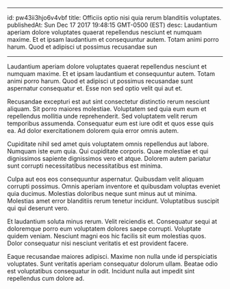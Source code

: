 
---
id: pw43ii3hjo6v4vbf
title: Officiis optio nisi quia rerum blanditiis voluptates.
publishedAt: Sun Dec 17 2017 19:48:15 GMT-0500 (EST)
desc: Laudantium aperiam dolore voluptates quaerat repellendus nesciunt et numquam maxime. Et et ipsam laudantium et consequuntur autem. Totam animi porro harum. Quod et adipisci ut possimus recusandae sun

---



Laudantium aperiam dolore voluptates quaerat repellendus nesciunt et numquam maxime. Et et ipsam laudantium et consequuntur autem. Totam animi porro harum. Quod et adipisci ut possimus recusandae sunt aspernatur consequatur et. Esse non sed optio velit qui aut et.
 Recusandae excepturi est aut sint consectetur distinctio rerum nesciunt aliquam. Sit porro maiores molestiae. Voluptatem sed quia eum eum et repellendus mollitia unde reprehenderit. Sed voluptatem velit rerum temporibus assumenda. Consequatur eum est iure odit et quos esse quis ea. Ad dolor exercitationem dolorem quia error omnis autem.
 Cupiditate nihil sed amet quis voluptatem omnis repellendus aut labore. Numquam iste eum quia. Qui cupiditate corporis. Quae molestiae et qui dignissimos sapiente dignissimos vero et atque. Dolorem autem pariatur sunt corrupti necessitatibus necessitatibus est minima.


Culpa aut eos eos consequuntur aspernatur. Quibusdam velit aliquam corrupti possimus. Omnis aperiam inventore et quibusdam voluptas eveniet quia ducimus. Molestias doloribus neque sunt minus aut ut minima. Molestias amet error blanditiis rerum tenetur incidunt. Voluptatibus suscipit qui qui deserunt vero.
 Et laudantium soluta minus rerum. Velit reiciendis et. Consequatur sequi at doloremque porro eum voluptatem dolores saepe corrupti. Voluptate quidem veniam. Nesciunt magni eos hic facilis sit eum molestias quos. Dolor consequatur nisi nesciunt veritatis et est provident facere.
 Eaque recusandae maiores adipisci. Maxime non nulla unde id perspiciatis voluptates. Sunt veritatis aperiam consequatur dolorum ullam. Beatae odio est voluptatibus consequatur in odit. Incidunt nulla aut impedit sint repellendus cum dolore ad.

